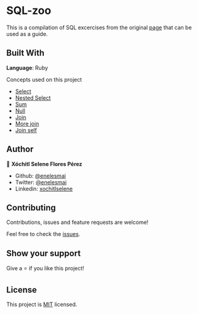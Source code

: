 # SQL-zoo

This is a compilation of SQL excercises from the original [page](https://sqlzoo.net/) that can be used as a guide.

## Built With

**Language**: Ruby

Concepts used on this project

- [Select](/select_clauses.md)
- [Nested Select](/more_join_clauses.md) 
- [Sum](/sum_clauses.md)
- [Null](/null_clauses.md)
- [Join](/join_clauses.md)
- [More join](/more_join_clauses.md)
- [Join self](/self_join_clauses.md)


## Author

👤 **Xóchitl Selene Flores Pérez**

- Github: [@enelesmai](https://github.com/enelesmai)
- Twitter: [@enelesmai](https://twitter.com/enelesmai)
- Linkedin: [xochitlselene](https://linkedin.com/in/xochitlselene)


## Contributing

Contributions, issues and feature requests are welcome!

Feel free to check the [issues](https://github.com/enelesmai/Ruby-Scraper/issues).


## Show your support

Give a ⭐️ if you like this project!


## License

This project is [MIT](lic.url) licensed.
